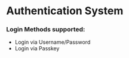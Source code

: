 Authentication System
======================

### Login Methods supported:
- Login via Username/Password
- Login via Passkey
